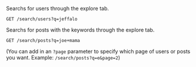 Searchs for users through the explore tab.

`GET /search/users?q=jeffalo`

Searchs for posts with the keywords through the explore tab.

`GET /search/posts?q=joe+mama`

(You can add in an `?page` parameter to specify which page of users or posts you want. Example: `/search/posts?q=e&page=2`)
